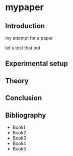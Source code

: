 # mypaper

## Introduction
my attempt for a paper

let´s test that out

## Experimental setup

## Theory

## Conclusion

## Bibliography
- Book1
- Book2
- Book3
- Book4
- Book5
